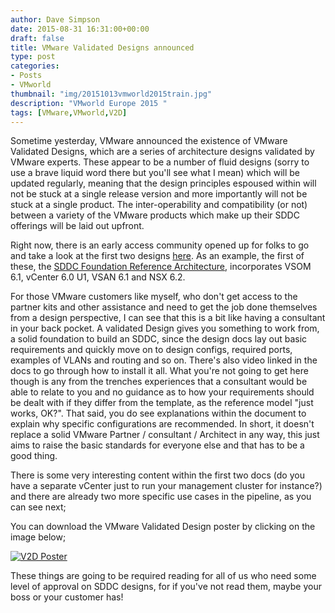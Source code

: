```yaml
---
author: Dave Simpson
date: 2015-08-31 16:31:00+00:00
draft: false
title: VMware Validated Designs announced
type: post
categories:
- Posts
- VMworld
thumbnail: "img/20151013vmworld2015train.jpg"
description: "VMworld Europe 2015 "
tags: [VMware,VMworld,V2D]
---
```


Sometime yesterday, VMware announced the existence of VMware Validated Designs, which are a series of architecture designs validated by VMware experts. These appear to be a number of fluid designs (sorry to use a brave liquid word there but you'll see what I mean) which will be updated regularly, meaning that the design principles espoused within will not be stuck at a single release version and more importantly will not be stuck at a single product. The inter-operability and compatibility (or not) between a variety of the VMware products which make up their SDDC offerings will be laid out upfront.  
  
Right now, there is an early access community opened up for folks to go and take a look at the first two designs [here](https://communities.vmware.com/community/vmtn/beta/v2d?src=vmw_so_vex_dsimp_889). As an example, the first of these, the [SDDC Foundation Reference Architecture](http://www.vmware.com/files/pdf/techpaper/vmware-v2d-foundationRA.pdf?src=vmw_so_vex_dsimp_889), incorporates VSOM 6.1, vCenter 6.0 U1, VSAN 6.1 and NSX 6.2.  

For those VMware customers like myself, who don't get access to the partner kits and other assistance and need to get the job done themselves from a design perspective, I can see that this is a bit like having a consultant in your back pocket. A validated Design gives you something to work from, a solid foundation to build an SDDC, since the design docs lay out basic requirements and quickly move on to design configs, required ports, examples of VLANs and routing and so on. There's also video linked in the docs to go through how to install it all. What you're not going to get here though is any from the trenches experiences that a consultant would be able to relate to you and no guidance as to how your requirements should be dealt with if they differ from the template, as the reference model "just works, OK?". That said, you do see explanations within the document to explain why specific configurations are recommended. In short, it doesn't replace a solid VMware Partner / consultant / Architect in any way, this just aims to raise the basic standards for everyone else and that has to be a good thing.  
  
There is some very interesting content within the first two docs (do you have a separate vCenter just to run your management cluster for instance?) and there are already two more specific use cases in the pipeline, as you can see next;  
  
You can download the VMware Validated Design poster by clicking on the image below;

[![V2D Poster](https://communities.vmware.com/servlet/JiveServlet/downloadBody/30195-102-1-40658/VMware%20Validated%20Design%20Poster.png?src=vmw_so_vex_dsimp_889)](https://communities.vmware.com/docs/DOC-30195)

These things are going to be required reading for all of us who need some level of approval on SDDC designs, for if you've not read them, maybe your boss or your customer has!  
  

